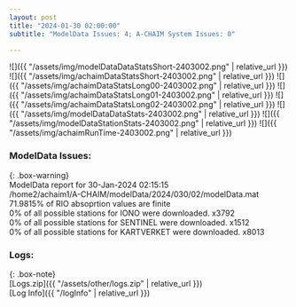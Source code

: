 ```yaml
---
layout: post
title: "2024-01-30 02:00:00"
subtitle: "ModelData Issues: 4; A-CHAIM System Issues: 0"

---
```


![]({{ "/assets/img/modelDataDataStatsShort-2403002.png" | relative_url }})
![]({{ "/assets/img/achaimDataStatsShort-2403002.png" | relative_url }})
![]({{ "/assets/img/achaimDataStatsLong00-2403002.png" | relative_url }})
![]({{ "/assets/img/achaimDataStatsLong01-2403002.png" | relative_url }})
![]({{ "/assets/img/achaimDataStatsLong02-2403002.png" | relative_url }})
![]({{ "/assets/img/modelDataDataStats-2403002.png" | relative_url }})
![]({{ "/assets/img/modelDataStationStats-2403002.png" | relative_url }})
![]({{ "/assets/img/achaimRunTime-2403002.png" | relative_url }})


### ModelData Issues:  
  
{: .box-warning}  
 ModelData report for 30-Jan-2024 02:15:15   
 /home2/achaim1/A-CHAIM/modelData/2024/030/02/modelData.mat   
 71.9815% of RIO absoprtion values are finite   
 0% of all possible stations for IONO were downloaded. x3792   
 0% of all possible stations for SENTINEL were downloaded. x1512   
 0% of all possible stations for KARTVERKET were downloaded. x8013   
  


### Logs:  
  
{: .box-note}  
[Logs.zip]({{ "/assets/other/logs.zip" | relative_url }})  
[Log Info]({{ "/logInfo" | relative_url }})  
